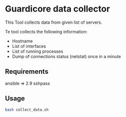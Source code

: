 # Guardicore data collector

This Tool collects data from given list of servers.

Te tool collects  the following information:

- Hostname
- List of interfaces
- List of running processes
- Dump of connections status (netstat) once in a minute


## Requirements

ansible => 2.9
sshpass


## Usage

```bash
bash collect_data.sh
```